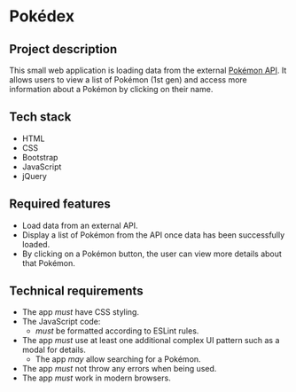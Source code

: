 # Pokédex

## Project description
This small web application is loading data from the external [Pokémon API](https://pokeapi.co/docs/v2).
It allows users to view a list of Pokémon (1st gen) and access more information about a Pokémon by clicking on their name.

## Tech stack
* HTML
* CSS
* Bootstrap
* JavaScript
* jQuery


## Required features
* Load data from an external API.
* Display a list of Pokémon from the API once data has been successfully loaded.
* By clicking on a Pokémon button, the user can view more details about that Pokémon.

## Technical requirements
* The app *must* have CSS styling.
* The JavaScript code:
  * *must* be formatted according to ESLint rules.
* The app *must* use at least one additional complex UI pattern such as a modal for details.
  * The app *may* allow searching for a Pokémon.
* The app *must* not throw any errors when being used.
* The app *must* work in modern browsers.
